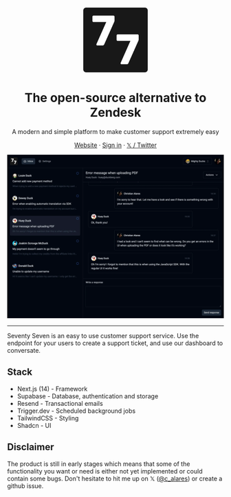 <p align="center">
  <a href="https://seventy-seven.dev">
    <img src="./apps/website/public/email/77-logo.png" width="150px" alt="Seventy Seven logo" />
  </a>
</p>

<h1 align="center">The open-source alternative to Zendesk</h1>
<p align="center">A modern and simple platform to make customer support extremely easy</p>

<p align="center">
  <a href="https://seventy-seven.dev">Website</a> · 
  <a href="https://app.seventy-seven.dev">Sign in</a> · 
  <a href="https://app.seventy-seven.dev">𝕏 / Twitter</a>
<p>

<p align="center">
  <a href="https://seventy-seven.dev">
    <img src="./apps/website/public/img/77-dark.webp" alt="Seventy Seven dashboard" />
  </a>
</p>

---

Seventy Seven is an easy to use customer support service. Use the endpoint for your users to create a support ticket, and use our dashboard to conversate.

## Stack
- Next.js (14) - Framework
- Supabase - Database, authentication and storage
- Resend - Transactional emails
- Trigger.dev - Scheduled background jobs
- TailwindCSS - Styling
- Shadcn - UI

## Disclaimer
The product is still in early stages which means that some of the functionality you want or need is either not yet implemented or could contain some bugs. Don't hesitate to hit me up on 𝕏 ([@c_alares](https://twitter.com/c_alares)) or create a github issue.
